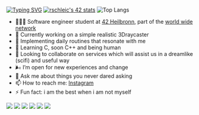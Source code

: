 #### 
[![Typing SVG](https://readme-typing-svg.herokuapp.com?size=25&duration=8000&color=60CAA8&width=800&lines=hey+you%2C+the+love+in+me+salutes+the+love++in+you+%F0%9F%96%A4)](https://git.io/typing-svg)
[![rschleic's 42 stats](https://badge42.vercel.app/api/v2/cl3h75jg4003509l3m6z34dx7/stats?cursusId=21&coalitionId=159)](https://github.com/JaeSeoKim/badge42)
![Top Langs](https://github-readme-stats.vercel.app/api/top-langs/?username=romyradau&layout=compact)

- 👩🏼‍💻 Software engineer student at <a target="_blank" href="https://www.42heilbronn.de/en/">42 Heilbronn</a>, part of the <a target="_blank" href="https://42.fr/en/network-42/">world wide network</a>
- 🔭 Currently working on a simple realistic 3Draycaster
- 🌱 Implementing daily routines that resonate with me
- 🧝 Learning C, soon C++ and being human 
- 👯 Looking to collaborate on services which will assist us in a dreamlike (scifi) and useful way
- 🌬️ I’m open for new experiences and change
- 💬 Ask me about things you never dared asking
- 📫 How to reach me: [Instagram](https://www.instagram.com/romyradau/)
- ⚡ Fun fact: i am the best when i am not myself

<img src="https://img.shields.io/badge/-C-4484FB?style=flat&logo=C&logoColor=4484FB&labelColor=282828"> <img src="https://img.shields.io/badge/-VirtualBox-375595?style=flat&logo=VirtualBox&logoColor=375595&labelColor=282828"> <img src="https://img.shields.io/badge/-Git-FA5C1C?style=flat&logo=Git&logoColor=FA5C1C&labelColor=282828"> <img src="https://img.shields.io/badge/-Bash-000000?style=flat&logo=gnubash&logoColor=FFFFFF&labelColor=282828"> <img src="https://img.shields.io/badge/-Notion-FFFFFF?style=flat&logo=Notion&logoColor=FFFFFF&labelColor=282828"> <img src="https://img.shields.io/badge/-Spotify-3CE36A?style=flat&logo=Spotify&logoColor=3CE36A&labelColor=282828"> 

